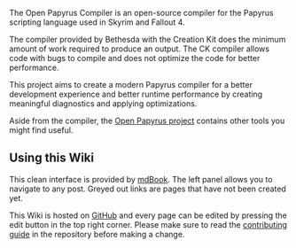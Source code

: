 The Open Papyrus Compiler is an open-source compiler for the Papyrus scripting language used in Skyrim and Fallout 4.

The compiler provided by Bethesda with the Creation Kit does the minimum amount of work required to produce an output. The CK compiler allows code with bugs to compile and does not optimize the code for better performance.

This project aims to create a modern Papyrus compiler for a better development experience and better runtime performance by creating meaningful diagnostics and applying optimizations.

Aside from the compiler, the [Open Papyrus project](https://github.com/open-papyrus) contains other tools you might find useful.

## Using this Wiki

This clean interface is provided by [mdBook](https://rust-lang.github.io/mdBook/). The left panel allows you to navigate to any post. Greyed out links are pages that have not been created yet.

This Wiki is hosted on [GitHub](https://github.com/open-papyrus/docs) and every page can be edited by pressing the edit button in the top right corner. Please make sure to read the [contributing guide](https://github.com/open-papyrus/docs/blob/master/CONTRIBUTING.md) in the repository before making a change.
